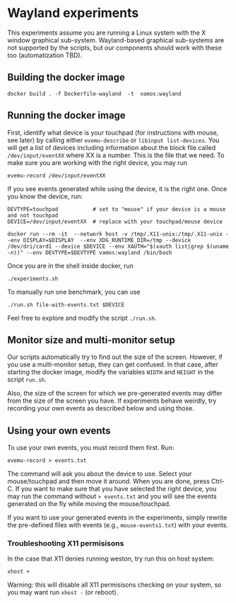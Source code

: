 # Wayland experiments

This experiments assume you are running a Linux system with the X window graphical sub-system.
Wayland-based graphical sub-systems are not supported by the scripts,
but our components should work with these too (automatization TBD).

## Building the docker image

```
docker build . -f Dockerfile-wayland  -t  vamos:wayland
```

## Running the docker image

First, identify what device is your touchpad (for instructions with mouse, see
later) by calling either `evemu-describe` or `libinput list-devices`. You will
get a list of devices including information about the block file called
`/dev/input/eventXX` where XX is a number. This is the file that we need. To
make sure you are working with the right device, you may run
```
evemu-record /dev/input/eventXX
```

If you see events generated while using the device, it is the right one.
Once you know the device, run:

```
DEVTYPE=touchpad           # set to "mouse" if your device is a mouse and not touchpad
DEVICE=/dev/input/eventXX  # replace with your touchpad/mouse device

docker run --rm -it  --network host -v /tmp/.X11-unix:/tmp/.X11-unix --env DISPLAY=$DISPLAY  --env XDG_RUNTIME_DIR=/tmp --device /dev/dri/card1 --device $DEVICE --env XAUTH="$(xauth list|grep $(uname -n))" --env DEVTYPE=$DEVTYPE vamos:wayland /bin/bash
```

Once you are in the shell inside docker, run
```
./experiments.sh
```

To manually run one benchmark, you can use
```
./run.sh file-with-events.txt $DEVICE
```

Feel free to explore and modify the script `./run.sh`.


## Monitor size and multi-monitor setup

Our scripts automatically try to find out the size of the screen.
However, if you use a multi-monitor setup, they can get confused.
In that case,  after starting the docker image, modify the variables
`WIDTH` and `HEIGHT` in the script `run.sh`.

Also, the size of the screen for which we pre-generated events may differ from the size
of the screen you have. If experiments behave weirdly, try recording your own events
as described below and using those.


## Using your own events

To use your own events, you must record them first. Run:
```
evemu-record > events.txt
```

The command will ask you about the device to use. Select your mouse/touchpad and then
move it around. When you are done, press Ctrl-C. If you want to make sure that you
have selected the right device, you may run the command without `> events.txt`
and you will see the events generated on the fly while moving the mouse/touchpad.

If you want to use your generated events in the experiments, simply
rewrite the pre-defined files with events (e.g., `mouse-events1.txt`) with your events.


### Troubleshooting X11 permisisons

In the case that X11 denies running weston, try run this on host system: 
```
xhost +
```

Warning: this will disable all X11 permisisons checking on your system,
so you may want run `xhost -` (or reboot).

